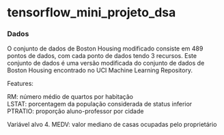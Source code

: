 # tensorflow_mini_projeto_dsa

### Dados 
O conjunto de dados de Boston Housing modificado consiste em 489 pontos de dados, com cada ponto de dados tendo 3 recursos. Este conjunto de dados é uma versão modificada do conjunto de dados de Boston Housing encontrado no UCI Machine Learning Repository.

Features: 

RM: número médio de quartos por habitação <br/>
LSTAT: porcentagem da população considerada de status inferior <br/>
PTRATIO: proporção aluno-professor por cidade <br/>

Variável alvo 4. MEDV: valor mediano de casas ocupadas pelo proprietário
